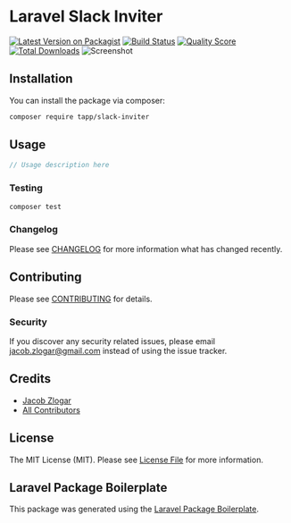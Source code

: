 # Laravel Slack Inviter

[![Latest Version on Packagist](https://img.shields.io/packagist/v/tapp/slack-inviter.svg?style=flat-square)](https://packagist.org/packages/tapp/slack-inviter)
[![Build Status](https://img.shields.io/travis/tapp/slack-inviter/master.svg?style=flat-square)](https://travis-ci.org/tapp/slack-inviter)
[![Quality Score](https://img.shields.io/scrutinizer/g/tapp/slack-inviter.svg?style=flat-square)](https://scrutinizer-ci.com/g/tapp/slack-inviter)
[![Total Downloads](https://img.shields.io/packagist/dt/tapp/slack-inviter.svg?style=flat-square)](https://packagist.org/packages/tapp/slack-inviter)
![Screenshot](https://user-images.githubusercontent.com/10762368/73688571-526cee80-469a-11ea-8d41-e60d528f3150.gif)

## Installation

You can install the package via composer:

```bash
composer require tapp/slack-inviter
```

## Usage

``` php
// Usage description here
```

### Testing

``` bash
composer test
```

### Changelog

Please see [CHANGELOG](CHANGELOG.md) for more information what has changed recently.

## Contributing

Please see [CONTRIBUTING](CONTRIBUTING.md) for details.

### Security

If you discover any security related issues, please email jacob.zlogar@gmail.com instead of using the issue tracker.

## Credits

- [Jacob Zlogar](https://github.com/tapp)
- [All Contributors](../../contributors)

## License

The MIT License (MIT). Please see [License File](LICENSE.md) for more information.

## Laravel Package Boilerplate

This package was generated using the [Laravel Package Boilerplate](https://laravelpackageboilerplate.com).
